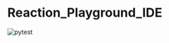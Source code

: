 # Reaction_Playground_IDE
![pytest](https://github.com/pranavm716/Reaction_Playground_IDE/actions/workflows/run_pytest.yaml/badge.svg)
